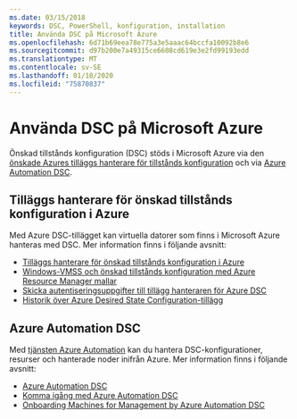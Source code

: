 ```yaml
---
ms.date: 03/15/2018
keywords: DSC, PowerShell, konfiguration, installation
title: Använda DSC på Microsoft Azure
ms.openlocfilehash: 6d71b69eea78e775a3e5aaac64bccfa10092b8e6
ms.sourcegitcommit: d97b200e7a49315ce6608cd619e3e2fd99193edd
ms.translationtype: MT
ms.contentlocale: sv-SE
ms.lasthandoff: 01/10/2020
ms.locfileid: "75870837"
---
```

# <a name="using-dsc-on-microsoft-azure"></a>Använda DSC på Microsoft Azure

Önskad tillstånds konfiguration (DSC) stöds i Microsoft Azure via den [önskade Azures tilläggs hanterare för tillstånds konfiguration](/azure/virtual-machines/extensions/dsc-overview) och via [Azure Automation DSC](/azure/automation/automation-dsc-overview).

## <a name="azure-desired-state-configuration-extension-handler"></a>Tilläggs hanterare för önskad tillstånds konfiguration i Azure

Med Azure DSC-tillägget kan virtuella datorer som finns i Microsoft Azure hanteras med DSC. Mer information finns i följande avsnitt:

- [Tilläggs hanterare för önskad tillstånds konfiguration i Azure](/azure/virtual-machines/extensions/dsc-overview)
- [Windows-VMSS och önskad tillstånds konfiguration med Azure Resource Manager mallar](/azure/virtual-machines/extensions/dsc-template)
- [Skicka autentiseringsuppgifter till tillägg hanteraren för Azure DSC](/azure/virtual-machines/extensions/dsc-credentials)
- [Historik över Azure Desired State Configuration-tillägg](azureDscexthistory.md)

## <a name="azure-automation-dsc"></a>Azure Automation DSC

Med [tjänsten Azure Automation](https://azure.microsoft.com/services/automation/) kan du hantera DSC-konfigurationer, resurser och hanterade noder inifrån Azure. Mer information finns i följande avsnitt:

- [Azure Automation DSC](/azure/automation/automation-dsc-overview)
- [Komma igång med Azure Automation DSC](/azure/automation/automation-dsc-getting-started)
- [Onboarding Machines for Management by Azure Automation DSC](/azure/automation/automation-dsc-onboarding)